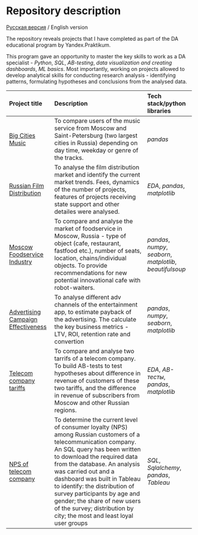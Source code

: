 # Repository description

[Русская версия](README.md) / English version

The repository reveals projects that I have completed as part of the DA educational program by Yandex.Praktikum.

This program gave an opportunity to master the key skills to work as a DA specialist - *Python*, *SQL*, *AB-testing*, *data visualization and creating dashboards*, *ML basics*. Most importantly, working on projects allowed to develop analytical skills for conducting research analysis - identifying patterns, formulating hypotheses and conclusions from the analysed data. 


| Project title | Description | Tech stack/python libraries | 
| :---------------------- | :---------------------- | :---------------------- |
|[Big Cities Music](big_cities_music) | To compare users of the music service from Moscow and Saint-Petersburg (two largest cities in Russia) depending on day time, weekday or genre of the tracks. | *pandas* |
|[Russian Film Distribution](russian_film_distribution) | To analyse the film distribution market and identify the current market trends. Fees, dynamics of the number of projects, features of projects receiving state support and other detailes were analysed. | *EDA*, *pandas*, *matplotlib* |
|[Moscow Foodservice Industry](moscow_foodservice_industry) | To compare and analyse the market of foodservice in Moscow, Russia - type of object (cafe, restaurant, fastfood etc.), number of seats, location, chains/individual objects. To provide recommendations for new potential innovational cafe with robot-waiters. | *pandas*, *numpy*, *seaborn*, *matplotlib*, *beautifulsoup*|
| [Advertising Campaign Effectiveness](advertising_campaign_effectiveness) | To analyse different adv channels of the entertainment app, to estimate payback of the advertising. The calculate the key business metrics - LTV, ROI, retention rate and convertion | *pandas*, *numpy*, *seaborn*, *matplotlib* |
|[Telecom company tariffs](telecom_company_tariffs) | To compare and analyse two tarrifs of a telecom company. To build AB-tests to test hypotheses about difference in revenue of customers of these two tariffs, and the difference in revenue of subscribers from Moscow and other Russian regions. | *EDA*, *AB-тесты*, *pandas*, *matplotlib* |
|[NPS of telecom company](telecom_company_NPS) | To determine the current level of consumer loyalty (NPS) among Russian customers of a telecommunication company. An SQL query has been written to download the required data from the database. An analysis was carried out and a dashboard was built in Tableau to identify: the distribution of survey participants by age and gender; the share of new users of the survey; distribution by city; the most and least loyal user groups | *SQL*, *Sqlalchemy*, *pandas*, *Tableau* |


